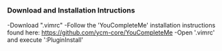### Download and Installation Intructions

-Download ".vimrc"
-Follow the 'YouCompleteMe' installation instructions found here: https://github.com/ycm-core/YouCompleteMe
-Open '.vimrc' and execute ':PluginInstall'
